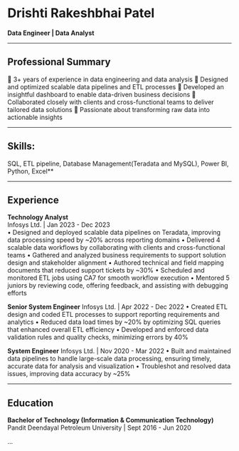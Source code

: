 # Drishti Rakeshbhai Patel

**Data Engineer | Data Analyst**


---
## Professional Summary

🔹 3+ years of experience in data engineering and data analysis
🔹 Designed and optimized scalable data pipelines and ETL processes
🔹 Developed an insightful dashboard to enable data-driven business decisions
🔹 Collaborated closely with clients and cross-functional teams to deliver tailored data solutions
🔹 Passionate about transforming raw data into actionable insights  

---
## Skills:

SQL, ETL pipeline, Database Management(Teradata and MySQL), Power BI, Python, Excel**

---
## Experience

**Technology Analyst**  
Infosys Ltd. | Jan 2023 - Dec 2023  
•	Designed and deployed scalable data pipelines on Teradata, improving data processing speed by ~20% across reporting domains
•	Delivered 4 scalable data workflows by collaborating with clients and cross-functional teams 
•	Gathered and analyzed business requirements to support solution design and stakeholder alignment
•	Authored technical and field mapping documents that reduced support tickets by ~30%
•	Scheduled and monitored ETL jobs using CA7 for smooth workflow execution
•	Mentored 5 juniors by reviewing code, offering feedback, and assisting with debugging efforts
 
**Senior System Engineer**
Infosys Ltd. | Apr 2022 - Dec 2022 
•	Created ETL design and coded ETL processes to support reporting requirements and analytics
•	Reduced data load times by ~20% by optimizing SQL queries that enhanced overall ETL efficiency
•	Developed and enforced data validation rules and quality checks, minimizing errors by 40%
 
**System Engineer**
Infosys Ltd. | Nov 2020 - Mar 2022
•	Built and maintained data pipelines to handle large-scale data processing, ensuring timely, accurate data for analysis and visualization
•	Troubleshot and resolved data issues, improving data accuracy by ~25% 

---
## Education

**Bachelor of Technology (Information & Communication Technology)**
Pandit Deendayal Petroleum University | Sept 2016 - Jun 2020

...
<!--
**Drishti-Patel-98/Drishti-Patel-98** is a ✨ _special_ ✨ repository because its `README.md` (this file) appears on your GitHub profile.

Here are some ideas to get you started:

- 🔭 I’m currently working on ...
- 🌱 I’m currently learning ...
- 👯 I’m looking to collaborate on ...
- 🤔 I’m looking for help with ...
- 💬 Ask me about ...
- 📫 How to reach me: ...
- 😄 Pronouns: ...
- ⚡ Fun fact: ...
-->
